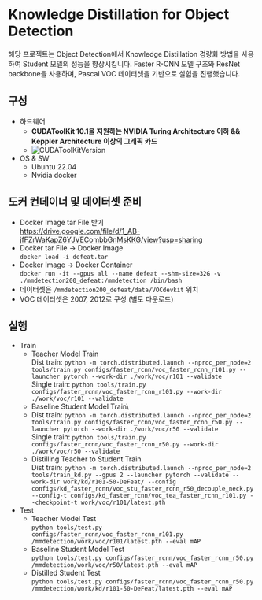 # Knowledge Distillation for Object Detection

해당 프로젝트는 Object Detection에서 Knowledge Distillation 경량화 방법을 사용하여 Student 모델의 성능을 향상시킵니다.
Faster R-CNN 모델 구조와 ResNet backbone을 사용하며, Pascal VOC 데이터셋을 기반으로 실험을 진행했습니다.

## 구성
+ 하드웨어
  + **CUDAToolKit 10.1을 지원하는 NVIDIA Turing Architecture 이하 && Keppler Architecture 이상의 그래픽 카드**
  + ![CUDAToolKitVersion](https://github.com/user-attachments/assets/235eb9e8-6e4a-42a6-b774-7f8049d59f44)
+ OS & SW
  + Ubuntu 22.04
  + Nvidia docker
 
## 도커 컨데이너 및 데이터셋 준비
+ Docker Image tar File 받기\
  https://drive.google.com/file/d/1_AB-jfFZrWaKapZ6YJVECombbGnMsKKG/view?usp=sharing
+ Docker tar File -> Docker Image\
  ```docker load -i defeat.tar```
+ Docker Image -> Docker Container\
  ```docker run -it --gpus all --name defeat --shm-size=32G -v ./mmdetection200_defeat:/mmdetection /bin/bash```
+ 데이터셋은 ```/mmdetection200_defeat/data/VOCdevkit``` 위치
+ VOC 데이터셋은 2007, 2012로 구성 (별도 다운로드)
## 실행
+ Train
  + Teacher Model Train\
    Dist train: ```python -m torch.distributed.launch --nproc_per_node=2 tools/train.py configs/faster_rcnn/voc_faster_rcnn_r101.py --launcher pytorch --work-dir ./work/voc/r101 --validate```\
    Single train: ```python tools/train.py configs/faster_rcnn/voc_faster_rcnn_r101.py --work-dir ./work/voc/r101 --validate```
  + Baseline Student Model Train\
  + Dist train: ```python -m torch.distributed.launch --nproc_per_node=2 tools/train.py configs/faster_rcnn/voc_faster_rcnn_r50.py --launcher pytorch --work-dir ./work/voc/r50 --validate```\
    Single train: ```python tools/train.py configs/faster_rcnn/voc_faster_rcnn_r50.py --work-dir ./work/voc/r50 --validate```
  + Distilling Teacher to Student Train\
    Dist train: ```python -m torch.distributed.launch --nproc_per_node=2 tools/train_kd.py --gpus 2 --launcher pytorch --validate --work-dir work/kd/r101-50-DeFeat/ --config configs/kd_faster_rcnn/voc_stu_faster_rcnn_r50_decouple_neck.py --config-t configs/kd_faster_rcnn/voc_tea_faster_rcnn_r101.py --checkpoint-t work/voc/r101/latest.pth```
+ Test
  + Teacher Model Test\
    ```python tools/test.py configs/faster_rcnn/voc_faster_rcnn_r101.py /mmdetection/work/voc/r101/latest.pth --eval mAP```
  + Baseline Student Model Test\
    ```python tools/test.py configs/faster_rcnn/voc_faster_rcnn_r50.py /mmdetection/work/voc/r50/latest.pth --eval mAP```
  + Distilled Student Test\
    ```python tools/test.py configs/faster_rcnn/voc_faster_rcnn_r50.py /mmdetection/work/kd/r101-50-DeFeat/latest.pth --eval mAP```
